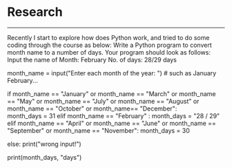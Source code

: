 # Research
___
Recently I start to explore how does Python work, and tried to do some coding through the course as below:
Write a Python program to convert month name to a number of days.
Your program should look as follows: 
Input the name of Month: February 
No. of days: 28/29 days

month_name = input("Enter each month of the year: ") # such as January February...

if month_name == "January" or month_name == "March" or month_name == "May" or month_name == "July" or month_name == "August" or month_name == "October" or month_name== "December":   
    month_days = 31
elif month_name == "February" :
    month_days = "28 / 29"
elif month_name == "April" or month_name == "June" or month_name == "September" or month_name == "November":
    month_days = 30

else:
    print("wrong input!") 

print(month_days, "days")

